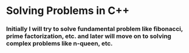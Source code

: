 # Solving Problems in C++
### Initially I will try to solve fundamental problem like fibonacci, prime factorization, etc. and later will move on to solving complex problems like n-queen, etc.